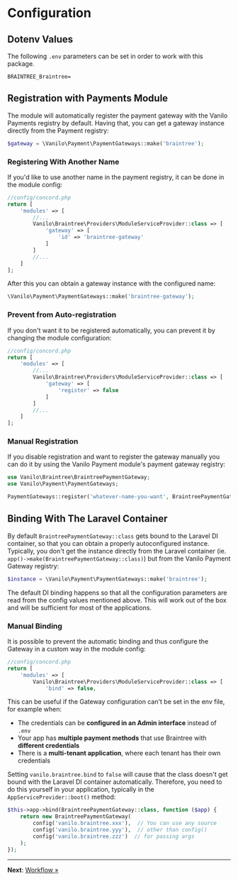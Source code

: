 # Configuration

## Dotenv Values

The following `.env` parameters can be set in order to work with this package.

```dotenv
BRAINTREE_Braintree=
```

## Registration with Payments Module

The module will automatically register the payment gateway with the Vanilo Payments registry by
default. Having that, you can get a gateway instance directly from the Payment registry:

```php
$gateway = \Vanilo\Payment\PaymentGateways::make('braintree');
```

### Registering With Another Name

If you'd like to use another name in the payment registry, it can be done in the module config:

```php
//config/concord.php
return [
    'modules' => [
        //...
        Vanilo\Braintree\Providers\ModuleServiceProvider::class => [
            'gateway' => [
                'id' => 'braintree-gateway'
            ]
        ]
        //...
    ]
];
```

After this you can obtain a gateway instance with the configured name:

```php
\Vanilo\Payment\PaymentGateways::make('braintree-gateway');
```

### Prevent from Auto-registration

If you don't want it to be registered automatically, you can prevent it by changing the module
configuration:

```php
//config/concord.php
return [
    'modules' => [
        //...
        Vanilo\Braintree\Providers\ModuleServiceProvider::class => [
            'gateway' => [
                'register' => false
            ]
        ]
        //...
    ]
];
```

### Manual Registration

If you disable registration and want to register the gateway manually you can do it by using the
Vanilo Payment module's payment gateway registry:

```php
use Vanilo\Braintree\BraintreePaymentGateway;
use Vanilo\Payment\PaymentGateways;

PaymentGateways::register('whatever-name-you-want', BraintreePaymentGateway::class);
```

## Binding With The Laravel Container

By default `BraintreePaymentGateway::class` gets bound to the Laravel DI container, so that you can
obtain a properly autoconfigured instance. Typically, you don't get the instance directly from the
Laravel container (ie. `app()->make(BraintreePaymentGateway::class)`) but from the Vanilo Payment
Gateway registry:

```php
$instance = \Vanilo\Payment\PaymentGateways::make('braintree');
```

The default DI binding happens so that all the configuration parameters are read from the config values
mentioned above. This will work out of the box and will be sufficient for most of the applications.

### Manual Binding

It is possible to prevent the automatic binding and thus configure the Gateway in a custom way in
the module config:

```php
//config/concord.php
return [
    'modules' => [
        Vanilo\Braintree\Providers\ModuleServiceProvider::class => [
            'bind' => false,
```

This can be useful if the Gateway configuration can't be set in the env file, for example when:

- The credentials can be **configured in an Admin interface** instead of `.env`
- Your app has **multiple payment methods** that use Braintree with **different credentials**
- There is a **multi-tenant application**, where each tenant has their own credentials

Setting `vanilo.braintree.bind` to `false` will cause that the class doesn't get bound with the
Laravel DI container automatically. Therefore, you need to do this yourself in your application,
typically in the `AppServiceProvider::boot()` method:

```php
$this->app->bind(BraintreePaymentGateway::class, function ($app) {
    return new BraintreePaymentGateway(
        config('vanilo.braintree.xxx'),  // You can use any source
        config('vanilo.braintree.yyy'),  // other than config()
        config('vanilo.braintree.zzz')  // for passing args
    );
});
```

---

**Next**: [Workflow &raquo;](workflow.md)
